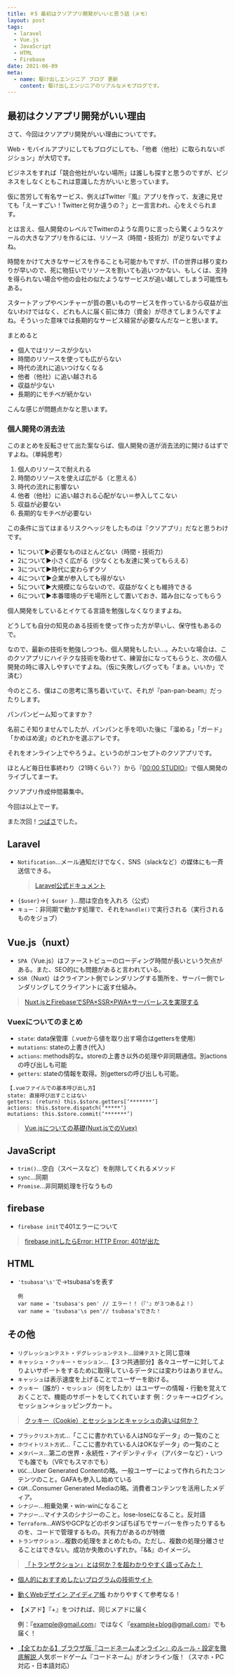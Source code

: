 ```yaml
---
title: ＃5 最初はクソアプリ開発がいいと思う話（メモ）
layout: post
tags: 
  - laravel
  - Vue.js
  - JavaScript
  - HTML
  - Firebase
date: 2021-06-09
meta:
  - name: 駆け出しエンジニア ブログ 更新
    content: 駆け出しエンジニアのリアルなメモブログです。
---
```


## 最初はクソアプリ開発がいい理由

さて、今回はクソアプリ開発がいい理由についてです。

Web・モバイルアプリにしてもブログにしても、「他者（他社）に取られないポジション」が大切です。

ビジネスをすれば「競合他社がいない場所」は誰しも探すと思うのですが、ビジネスをしなくともこれは意識した方がいいと思っています。

仮に苦労して有名サービス、例えばTwitter『風』アプリを作って、友達に見せても「えーすごい！Twitterと何か違うの？」と一言言われ、心をえぐられます。

とは言え、個人開発のレベルでTwitterのような周りに言ったら驚くようなスケールの大きなアプリを作るには、リソース（時間・技術力）が足りないですよね。

時間をかけて大きなサービスを作ることも可能かもですが、ITの世界は移り変わりが早いので、死に物狂いでリソースを割いても追いつかない、もしくは、支持を得られない場合や他の会社の似たようなサービスが追い越してしまう可能性もある。

スタートアップやベンチャーが質の悪いものサービスを作っているから収益が出ないわけではなく、どれも人に届く前に体力（資金）が尽きてしまうんですよね。そういった意味では長期的なサービス経営が必要なんだなーと思います。

まとめると
- 個人ではリソースが少ない
- 時間のリソースを使っても広がらない
- 時代の流れに追いつけなくなる
- 他者（他社）に追い越される
- 収益が少ない
- 長期的にモチベが続かない

こんな感じが問題点かなと思います。

### 個人開発の消去法

このまとめを反転させて出た案ならば、個人開発の道が消去法的に開けるはずですよね。（単純思考）
1. 個人のリソースで耐えれる
2. 時間のリソースを使えば広がる（と思える）
3. 時代の流れに影響ない
4. 他者（他社）に追い越される心配がない＝参入してこない
5. 収益が必要ない
6. 長期的なモチベが必要ない

この条件に当てはまるリスクヘッジをしたものは『クソアプリ』だなと思うわけです。
- 1について▶︎必要なものほとんどない（時間・技術力）
- 2について▶︎小さく広がる（少なくとも友達に笑ってもらえる）
- 3について▶︎時代に変わらずクソ
- 4について▶︎企業が参入しても得がない
- 5について▶︎大規模にならないので、収益がなくとも維持できる
- 6について▶︎本番環境のデモ場所として置いておき、踏み台になってもらう

個人開発をしているとイケてる言語を勉強しなくなりますよね。

どうしても自分の知見のある技術を使って作った方が早いし、保守性もあるので。

なので、最新の技術を勉強しつつも、個人開発もしたい…。みたいな場合は、このクソアプリにハイテクな技術を吸わせて、練習台になってもらうと、次の個人開発の時に導入しやすいですよね。（仮に失敗しバグっても「まぁ。いいか」で済む）

今のところ、僕はこの思考に落ち着いていて、それが『pan-pan-beam』だったりします。

パンパンビーム知ってますか？

名前こそ知りませんでしたが、パンパンと手を叩いた後に「溜める」「ガード」「かめはめ波」のどれかを選ぶアレです。

それをオンライン上でやろうよ。というのがコンセプトのクソアプリです。

ほとんど毎日仕事終わり（21時くらい？）から『[00:00 STUDIO](https://0000.studio/creators/batchan/)』で個人開発のライブしてまーす。

クソアプリ作成仲間募集中。

今回は以上でーす。

また次回！[つばさ](https://twitter.com/basabasa8770">@basabasa8770)でした。

## Laravel

- `Notification`…メール通知だけでなく、SNS（slackなど）の媒体にも一斉送信できる。
  > [Laravel公式ドキュメント](https://readouble.com/laravel/5.7/ja/notifications.html)
- `{$user}`→`{ $user }`…間は空白を入れろ（公式）
- `キュー`：非同期で動かす処理で、それを`handle()`で実行される（実行されるものをジョブ）

## Vue.js（nuxt）
- `SPA`（Vue.js）はファーストビューのローディング時間が長いという欠点がある。また、SEO的にも問題があると言われている。
- `SSR`（Nuxt）はクライアント側でレンダリングする箇所を、サーバー側でレンダリングしてクライアントに返す仕組み。
> [Nuxt.jsとFirebaseでSPA×SSR×PWA×サーバーレスを実現する](https://inside.dmm.com/entry/2018/04/10/nuxt-firebase)

### Vuexについてのまとめ

- `state`: data保管庫（.vueから値を取り出す場合はgettersを使用）
- `mutations`: stateの上書き(代入)
- `actions`: methods的な。storeの上書き以外の処理や非同期通信。別actionsの呼び出しも可能
- `getters`: stateの情報を取得。別gettersの呼び出しも可能。

```
【.vueファイルでの基本呼び出し方】
state: 直接呼び出すことはない
getters: (return) this.$store.getters[‘*******‘]
actions: this.$store.dispatch(‘*****‘)
mutations: this.$store.commit(‘*******’)
```
> [Vue.jsについての基礎(Nuxt.jsでのVuex)](https://qiita.com/watataku8911/items/8dba8082b35dbbde4533)

## JavaScript
- `trim()`…空白（スペースなど）を削除してくれるメソッド
- `sync`…同期
- `Promise`…非同期処理を行なうもの

## firebase
- `firebase init`で401エラーについて
> [firebase initしたらError: HTTP Error: 401が出た](https://haayaaa.hatenablog.com/entry/2019/05/04/180633)

## HTML
- `'tsubasa'\s'`で→tsubasa'sを表す
  ```
  例
  var name = 'tsubasa's pen' // エラー！！（『'』が３つあるよ！）
  var name = 'tsubasa'\s pen'// tsubasa'sできた！
  ```

## その他
- `リグレッションテスト`・`デグレッションテスト`…`回帰テスト`と同じ意味
- `キャッシュ`・`クッキー`・`セッション`…【３つ共通部分】各々ユーザーに対してよりよいサポートをするために取得しているデータには変わりはありません。
- `キャッシュ`は表示速度を上げることでユーザーを助ける。
- `クッキー`（誰が）・`セッション`（何をしたか）はユーザーの情報・行動を覚えておくことで、機能のサポートをしてくれています
  例：クッキー→ログイン。セッション→ショッピングカート。
> [クッキー（Cookie）とセッションとキャッシュの違いは何か？](https://ssaits.jp/promapedia/technology/cookie-session-cache.html) 
- `ブラックリスト方式`…「ここに書かれている人はNGなデータ」の一覧のこと
- `ホワイトリスト方式`…「ここに書かれている人はOKなデータ」の一覧のこと
- `メタバース`…第二の世界・永続性・アイデンティティ（アバターなど）・いつでも誰でも（VRでもスマホでも）
- `UGC`…User Generated Contentの略。一般ユーザーによって作れられたコンテンツのこと。GAFAも参入し始めている
- `CGM`…Consumer Generated Mediaの略。消費者コンテンツを活用したメディア。
- `シナジー`…相乗効果・win-winになること
- `アナジー`…マイナスのシナジーのこと。lose-loseになること。反対語
- `Terraform`…AWSやGCPなどのボタンぽちぽちでサーバーを作ったりするものを、コードで管理するもの。共有力があるのが特徴
- `トランザクション`…複数の処理をまとめたもの。ただし、複数の処理分離させることはできない。成功か失敗のいずれか。『&&』のイメージ。
> [「トランザクション」とは何か？を超わかりやすく語ってみた！](https://qiita.com/zd6ir7/items/6568b6c3efc5d6a13865)
- [個人的におすすめしたいプログラムの技術サイト](https://qiita.com/SARDONYX/items/16cd2ef2ea4b842915a9)
- [動くWebデザイン アイディア帳](https://coco-factory.jp/ugokuweb/move01-cat/newsticker/) わかりやすくて参考なる！
- 【メアド】『+』をつければ、同じメアドに届く
  
  例：『example@gmail.com』ではなく『example+blog@gmail.com』でも届く！

- [【全てわかる】ブラウザ版『コードネームオンライン』のルール・設定を徹底解説
](https://boku-boardgame.net/codenames-online)人気ボードゲーム『コードネーム』がオンライン版！（スマホ・PC対応・日本語対応）

